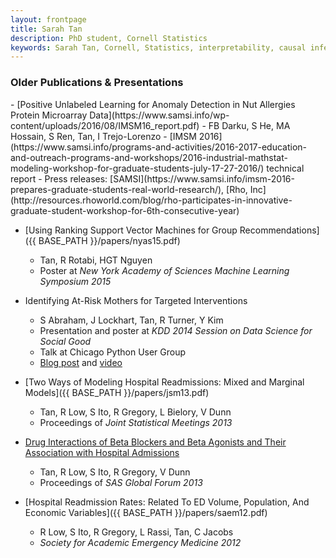 ```yaml
---
layout: frontpage
title: Sarah Tan
description: PhD student, Cornell Statistics
keywords: Sarah Tan, Cornell, Statistics, interpretability, causal inference
---
```


<div class="row-fluid"><h3>Older Publications & Presentations</h3>
</div>
- [Positive Unlabeled Learning for Anomaly Detection in Nut Allergies Protein Microarray Data](https://www.samsi.info/wp-content/uploads/2016/08/IMSM16_report.pdf)
   - FB Darku, S He, MA Hossain, S Ren, Tan, I Trejo-Lorenzo
   - [IMSM 2016](https://www.samsi.info/programs-and-activities/2016-2017-education-and-outreach-programs-and-workshops/2016-industrial-mathstat-modeling-workshop-for-graduate-students-july-17-27-2016/) technical report
   - Press releases: [SAMSI](https://www.samsi.info/imsm-2016-prepares-graduate-students-real-world-research/), [Rho, Inc](http://resources.rhoworld.com/blog/rho-participates-in-innovative-graduate-student-workshop-for-6th-consecutive-year)

- [Using Ranking Support Vector Machines for Group Recommendations]({{ BASE_PATH }}/papers/nyas15.pdf) 
   - Tan, R Rotabi, HGT Nguyen
   - Poster at _New York Academy of Sciences Machine Learning Symposium 2015_

- Identifying At-Risk Mothers for Targeted Interventions
   - S Abraham, J Lockhart, Tan, R Turner, Y Kim 
   - Presentation and poster at _KDD 2014 Session on Data Science for Social Good_
   - Talk at Chicago Python User Group
   - [Blog post](https://dssg.uchicago.edu/2014/08/27/defining-the-undefinable-measuring-the-unmeasurable/) and [video](https://www.youtube.com/watch?v=AZhvzcxZFTM)

- [Two Ways of Modeling Hospital Readmissions: Mixed and Marginal Models]({{ BASE_PATH }}/papers/jsm13.pdf)
   - Tan, R Low, S Ito, R Gregory, L Bielory, V Dunn
   - Proceedings of _Joint Statistical Meetings 2013_

- [Drug Interactions of Beta Blockers and Beta Agonists and Their Association with Hospital Admissions](http://support.sas.com/resources/papers/proceedings13/164-2013.pdf)
   - Tan, R Low, S Ito, R Gregory, V Dunn 
   - Proceedings of _SAS Global Forum 2013_

- [Hospital Readmission Rates: Related To ED Volume, Population, And Economic Variables]({{ BASE_PATH }}/papers/saem12.pdf)
   - R Low, S Ito, R Gregory, L Rassi, Tan, C Jacobs 
   - _Society for Academic Emergency Medicine 2012_
